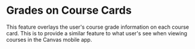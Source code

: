 # Grades on Course Cards

This feature overlays the user's course grade information on each course card.  This is to provide a similar feature to what user's see when viewing courses in the Canvas mobile app.